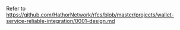 Refer to https://github.com/HathorNetwork/rfcs/blob/master/projects/wallet-service-reliable-integration/0001-design.md

